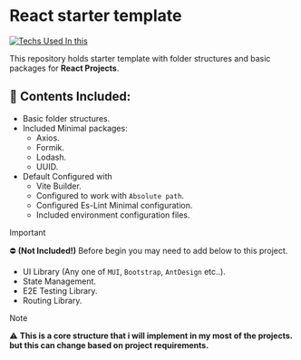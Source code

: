 # React starter template 
[![Techs Used In this](https://skillicons.dev/icons?i=html,css,react,yarn,vite,vscode)]()

This repository holds starter template with folder structures and basic packages for __React Projects__.

## :open_file_folder: Contents Included:
* Basic folder structures.
* Included Minimal packages:
    * Axios.
    * Formik.
    * Lodash.
    * UUID.
* Default Configured with
    * Vite Builder.
    * Configured to work with `Absolute path`.
    * Configured Es-Lint Minimal configuration.
    * Included environment configuration files.

> [!IMPORTANT]
> :no_entry: **(Not Included!)** Before begin you may need to add below to this project.
* UI Library (Any one of `MUI`, `Bootstrap`, `AntDesign` etc..).
* State Management.
* E2E Testing Library.
* Routing Library.

> [!NOTE]
> :warning: **This is a core structure that i will implement in my most of the projects. but this can change based on project requirements.**

